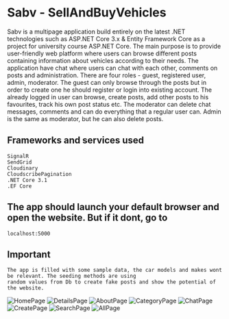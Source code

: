 # Sabv - SellAndBuyVehicles
Sabv is a multipage application build entirely on the latest .NET technologies such as ASP.NET Core 3.x & Entity Framework Core as a project for university 
course ASP.NET Core. The main purpose is to provide user-friendly web platform where users can browse different posts containing information about vehicles
according to their needs. The application have chat where users can chat with each other, comments on posts and administration.
There are four roles - guest, registered user, admin, moderator. The guest can only browse through the posts but in order to create one he 
should register or login into existing account. The already logged in user can browse, create posts, add other posts to his favourites, track his own post status
etc. The moderator can delete chat messages, comments and can do everything that a regular user can. Admin is the same as moderator, but he can also delete posts.

## Frameworks and services used
```
SignalR
SendGrid
Cloudinary
CloudscribePagination
.NET Core 3.1
.EF Core
```

## The app should launch your default browser and open the website. But if it dont, go to 
```
localhost:5000
```

## Important
```
The app is filled with some sample data, the car models and makes wont be relevant. The seeding methods are using
random values from Db to create fake posts and show the potential of the website.
```

![HomePage](https://user-images.githubusercontent.com/44707978/76702090-ac1bfc00-66cf-11ea-8f6e-2e640271462f.PNG)
![DetailsPage](https://user-images.githubusercontent.com/44707978/76702104-c5bd4380-66cf-11ea-8c3d-4774b8fb9061.PNG)
![AboutPage](https://user-images.githubusercontent.com/44707978/76702107-ce157e80-66cf-11ea-8ac9-8f04b281a858.PNG)
![CategoryPage](https://user-images.githubusercontent.com/44707978/76702109-d53c8c80-66cf-11ea-9857-ee1193eb4cae.PNG)
![ChatPage](https://user-images.githubusercontent.com/44707978/76702110-dc639a80-66cf-11ea-96bb-31e6c75f05ef.PNG)
![CreatePage](https://user-images.githubusercontent.com/44707978/76702113-e38aa880-66cf-11ea-9a68-5be8f4f5bd60.PNG)
![SearchPage](https://user-images.githubusercontent.com/44707978/76702123-fef5b380-66cf-11ea-9d18-e7bf901a07d9.PNG)
![AllPage](https://user-images.githubusercontent.com/44707978/76702127-07e68500-66d0-11ea-933a-29ba39954845.PNG)
